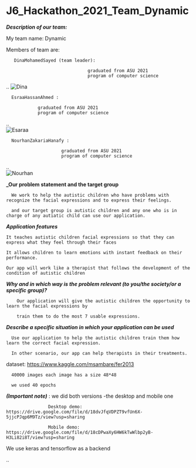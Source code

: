 # J6_Hackathon_2021_Team_Dynamic

   **_Description of our team:_**
   
   My team name: Dynamic
   
   Members of team are:
   
       DinaMohamedSayed (team leader):

                                   graduated from ASU 2021
                                   program of computer science
..
                                   ![Dina](https://user-images.githubusercontent.com/89945807/134496181-49041af0-cec3-4204-a935-b43eed0efb6b.jpeg)
                                   
  
      EsraaHassanAhmed :

                graduated from ASU 2021
                program of computer science
..     
                   ![Esaraa](https://user-images.githubusercontent.com/89945807/134392488-f31a0a06-7927-4bad-ae51-339a91bacc8f.jpeg) 
                   
      NourhanZakariaHanafy : 
  
                         graduated from ASU 2021
                         program of computer science
 ..                        
                         ![Nourhan](https://user-images.githubusercontent.com/89945807/134399242-d2c73ae8-67e6-4ef5-975f-6fcc6b7da754.jpeg)

**_Our problem statement and the target group**
      
      We work to help the autistic children who have problems with recognize the facial expressions and to express their feelings.
   
      and our target group is autistic children and any one who is in charge of any autiatic child can use our application.  
     
**_Application features_**
   
    It teaches autistic children facial expressions so that they can express what they feel through their faces
    
    It allows children to learn emotions with instant feedback on their performance.
     
    Our app will work like a therapist that follows the development of the condition of autistic children
      
  **_Why and in which way is the problem relevant (to you/the society/or a specific group)?_**
  
        Our application will give the autistic children the opportunity to learn the facial expressions by 
        
        train them to do the most 7 usable expressions.
   
   **_Describe a specific situation in which your application can be used_**
      
      Use our application to help the autistic children train them how learn the correct facial expression.
      
      In other scenario, our app can help therapists in their treatments.




     

 dataset: https://www.kaggle.com/msambare/fer2013 
      
      40000 images each image has a size 48*48 
      
      we used 40 epochs
      
 **_(Important note)_** : we did both versions -the desktop and mobile one    
     
                    Desktop demo: https://drive.google.com/file/d/18dvJfqVDPZT9vfUn6X-5jjcPJqp6M9Tz/view?usp=sharing
 
                    Mobile demo: https://drive.google.com/file/d/18cDPwaXy6HW6kTwWlbp2yB-H3Li82i8T/view?usp=sharing
      
 We use keras and tensorflow as a backend
 

 ..

 
